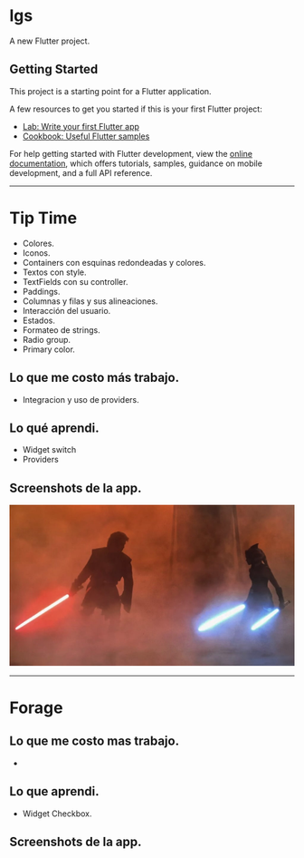 # lgs

A new Flutter project.

## Getting Started

This project is a starting point for a Flutter application.

A few resources to get you started if this is your first Flutter project:

- [Lab: Write your first Flutter app](https://docs.flutter.dev/get-started/codelab)
- [Cookbook: Useful Flutter samples](https://docs.flutter.dev/cookbook)

For help getting started with Flutter development, view the
[online documentation](https://docs.flutter.dev/), which offers tutorials,
samples, guidance on mobile development, and a full API reference.

--------------------------------------------------------------

# Tip Time

- Colores.
- Iconos.
- Containers con esquinas redondeadas y colores.
- Textos con style.
- TextFields con su controller.
- Paddings.
- Columnas y filas y sus alineaciones.
- Interacción del usuario.
- Estados.
- Formateo de strings.
- Radio group.
- Primary color.

## Lo que me costo más trabajo.

- Integracion y uso de providers.

## Lo qué aprendi.

- Widget switch
- Providers

## Screenshots de la app.

![Imagen EPICA para probar](https://github.com/eMatsu98/movile-lgs/blob/main/imgsAct/pruebaImagenAnakin.jpg?raw=true)

--------------------------------------------------------------

# Forage



## Lo que me costo mas trabajo.

- 

## Lo que aprendi.

- Widget Checkbox.

## Screenshots de la app.
